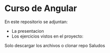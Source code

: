 # Curso de Angular 
En este repositorio se adjuntan:

* La presentacion 
* Los ejercicios vistos en el proyecto:

Solo descargar los archivos o clonar repo
Saludos